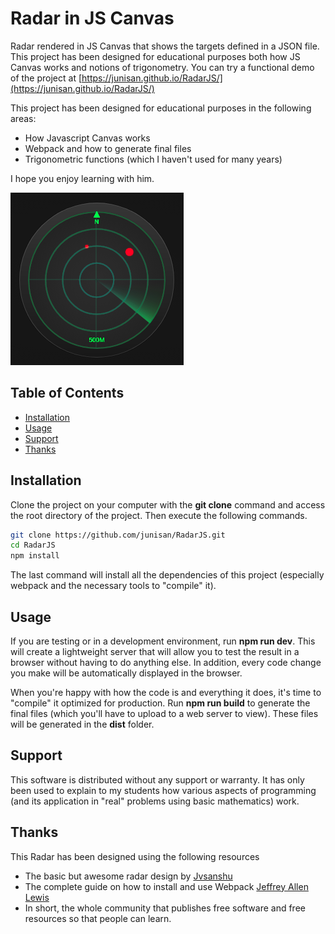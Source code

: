 # Radar in JS Canvas

Radar rendered in JS Canvas that shows the targets defined in a JSON file.
This project has been designed for educational purposes both how JS Canvas works and notions of trigonometry. 
You can try a functional demo of the project at [https://junisan.github.io/RadarJS/](https://junisan.github.io/RadarJS/)

This project has been designed for educational purposes in the following areas:
- How Javascript Canvas works
- Webpack and how to generate final files
- Trigonometric functions (which I haven't used for many years)

I hope you enjoy learning with him.

![Radar in action](img/radar.png)

## Table of Contents

- [Installation](#installation)
- [Usage](#usage)
- [Support](#support)
- [Thanks](#thanks)

## Installation

Clone the project on your computer with the **git clone** command and access the root directory of the project.
Then execute the following commands.

```sh
git clone https://github.com/junisan/RadarJS.git
cd RadarJS
npm install
```
The last command will install all the dependencies of this project (especially webpack and the necessary tools to "compile" it).


## Usage

If you are testing or in a development environment, run **npm run dev**. This will
create a lightweight server that will allow you to test the result in a browser
without having to do anything else. In addition, every code change you make will
be automatically displayed in the browser.

When you're happy with how the code is and everything it does, it's time to
"compile" it optimized for production. Run **npm run build** to generate the
final files (which you'll have to upload to a web server to view). These files
will be generated in the **dist** folder.

## Support

This software is distributed without any support or warranty. It has only been
used to explain to my students how various aspects of programming (and its
application in "real" problems using basic mathematics) work.

## Thanks
This Radar has been designed using the following resources
- The basic but awesome radar design by [Jvsanshu](https://codepen.io/jvsanshu/pen/qaooqp)
- The complete guide on how to install and use Webpack
 [Jeffrey Allen Lewis](https://medium.com/@jeffrey.allen.lewis/the-ultimate-2018-webpack-4-and-babel-setup-guide-npm-yarn-dependencies-compared-entry-points-866b577da6a)
- In short, the whole community that publishes free software and free resources so that people can learn.

